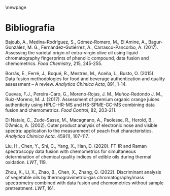 \newpage

# Bibliografia

Bajoub, A., Medina-Rodríguez, S., Gómez-Romero, M., El Amine, A., Bagur-González, M. G., Fernández-Gutiérrez, A., Carrasco-Pancorbo, A. (2017). Assessing the varietal origin of extra-virgin olive oil using liquid chromatography fingerprints of phenolic compound, data fusion and chemometrics. *Food Chemistry*, 215, 245-255.

Borràs, E., Ferré, J., Boqué, R., Mestres, M., Aceña, L., Busto, O. (2015). Data fusion methodologies for food and beverage authentication and quality assessment – A review. *Analytica Chimica Acta*, 891, 1-14.

Cuevas, F.J., Pereira-Caro, G., Moreno-Rojas, J. M., Muñoz-Redondo J. M., Ruiz-Moreno, M. J. (2017). Assessment of premium organic orange juices authenticity using HPLC-HR-MS and HS-SPME-GC-MS combining data fusion and chemometrics. *Food Control*, 82, 203-211.

Di Natale, C., Zude-Sasse, M., Macagnano, A., Paolesse, R., Herold, B., D’Amico, A. (2002). Outer product analysis of electronic nose and visible spectra: application to the measurement of peach fruit characteristics. *Analytica Chimica Acta*. 459(1), 107-117.

Liu, H., Chen, Y., Shi, C., Yang, X., Han, D. (2020). FT-IR and Raman spectroscopy data fusion with chemometrics for simultaneous determination of chemical quality indices of edible oils during thermal oxidation. *LWT*, 119.

Zhou, X., Li, X., Zhao, B., Chen, X., Zhang, Q. (2022). Discriminant analysis of vegetable oils by thermogravimetric-gas chromatography/mass spectrometry combined with data fusion and chemometrics without sample pretreatment. *LWT*, 161.

